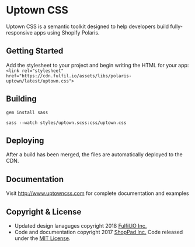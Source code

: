 Uptown CSS
=====================
Uptown CSS is a semantic toolkit designed to help developers build fully-responsive apps using Shopify Polaris.

Getting Started
---------------------
Add the stylesheet to your project and begin writing the HTML for your app:
`<link rel="stylesheet" href="https://cdn.fulfil.io/assets/libs/polaris-uptown/latest/uptown.css">`

Building
--------

`gem install sass`

`sass --watch styles/uptown.scss:css/uptown.css`


Deploying
---------

After a build has been merged, the files are automatically deployed to the CDN.

Documentation
---------------------
Visit http://www.uptowncss.com for complete documentation and examples

Copyright & License
---------------------
* Updated design lanaguges copyright 2018 [Fulfil.IO Inc.](https://www.fulfil.io)
* Code and documentation copyright 2017 [ShopPad Inc.](http://www.theshoppad.com) Code released under the [MIT License](LICENSE).
